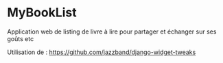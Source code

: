 # MyBookList
Application web de listing de livre à lire pour partager et échanger sur ses goûts etc

Utilisation de : https://github.com/jazzband/django-widget-tweaks
